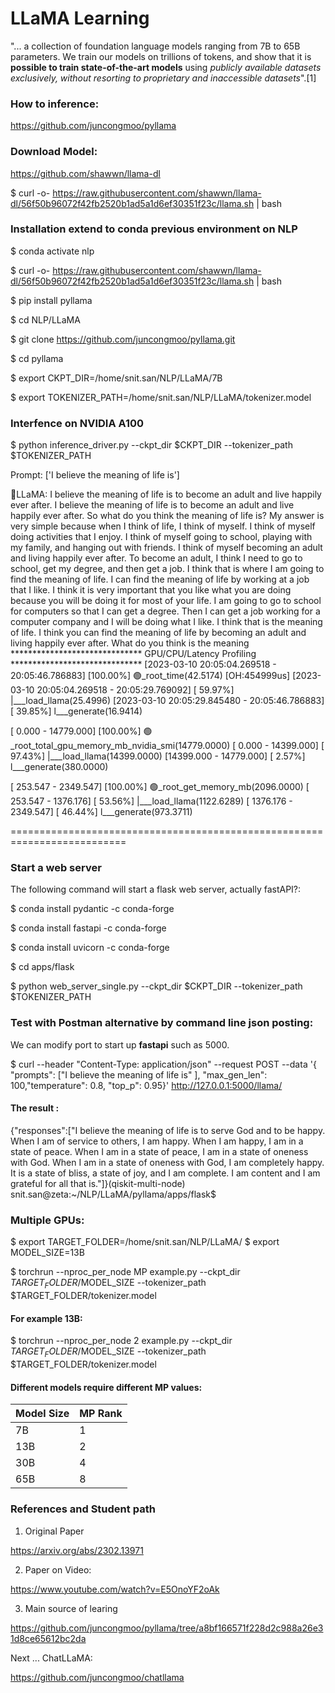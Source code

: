 # LLaMA Learning

 "... a collection of foundation language models ranging from 7B to 65B parameters. We train our models on trillions of tokens, and show that it is __possible to train state-of-the-art models__ using _publicly available datasets exclusively, without resorting to proprietary and inaccessible datasets_".[1]


### How to inference:
https://github.com/juncongmoo/pyllama

### Download Model:
https://github.com/shawwn/llama-dl

$ curl -o- https://raw.githubusercontent.com/shawwn/llama-dl/56f50b96072f42fb2520b1ad5a1d6ef30351f23c/llama.sh | bash


### Installation extend to conda previous environment on NLP

$ conda activate nlp

$ curl -o- https://raw.githubusercontent.com/shawwn/llama-dl/56f50b96072f42fb2520b1ad5a1d6ef30351f23c/llama.sh | bash

$  pip install pyllama

$ cd NLP/LLaMA

$ git clone https://github.com/juncongmoo/pyllama.git

$ cd pyllama

$ export CKPT_DIR=/home/snit.san/NLP/LLaMA/7B

$ export TOKENIZER_PATH=/home/snit.san/NLP/LLaMA/tokenizer.model


### Interfence on NVIDIA A100 
$ python inference_driver.py --ckpt_dir $CKPT_DIR --tokenizer_path $TOKENIZER_PATH

Prompt: ['I believe the meaning of life is']

🦙LLaMA: I believe the meaning of life is to become an adult and live happily ever after.
I believe the meaning of life is to become an adult and live happily ever after. So what do you think the meaning of life is? My answer is very simple because when I think of life, I think of myself. I think of myself doing activities that I enjoy. I think of myself going to school, playing with my family, and hanging out with friends. I think of myself becoming an adult and living happily ever after. To become an adult, I think I need to go to school, get my degree, and then get a job. I think that is where I am going to find the meaning of life. I can find the meaning of life by working at a job that I like. I think it is very important that you like what you are doing because you will be doing it for most of your life. I am going to go to school for computers so that I can get a degree. Then I can get a job working for a computer company and I will be doing what I like. I think that is the meaning of life. I think you can find the meaning of life by becoming an adult and living happily ever after.
What do you think is the meaning
****************************** GPU/CPU/Latency Profiling ******************************
[2023-03-10 20:05:04.269518 - 20:05:46.786883]  [100.00%] 🟢_root_time(42.5174)
                                                            [OH:454999us]
[2023-03-10 20:05:04.269518 - 20:05:29.769092]  [ 59.97%]    |___load_llama(25.4996)
[2023-03-10 20:05:29.845480 - 20:05:46.786883]  [ 39.85%]    l___generate(16.9414)

[  0.000 - 14779.000]  [100.00%] 🟢_root_total_gpu_memory_mb_nvidia_smi(14779.0000)
[  0.000 - 14399.000]  [ 97.43%]    |___load_llama(14399.0000)
[14399.000 - 14779.000]  [  2.57%]    l___generate(380.0000)

[      253.547 -      2349.547]  [100.00%] 🟢_root_get_memory_mb(2096.0000)
[      253.547 -      1376.176]  [ 53.56%]    |___load_llama(1122.6289)
[     1376.176 -      2349.547]  [ 46.44%]    l___generate(973.3711)


==========================================================================


### Start a web server

The following command will start a flask web server, actually fastAPI?:

$ conda install pydantic -c conda-forge

$ conda install fastapi -c conda-forge

$ conda install uvicorn  -c conda-forge 

$ cd apps/flask

$ python web_server_single.py  --ckpt_dir $CKPT_DIR --tokenizer_path $TOKENIZER_PATH


### Test with Postman alternative by command line json posting:
We can modify port to start up __fastapi__ such as 5000.

$  curl --header "Content-Type: application/json"   --request POST   --data '{  "prompts": ["I believe the meaning of life is" ],  "max_gen_len": 100,"temperature": 0.8,  "top_p": 0.95}' http://127.0.0.1:5000/llama/

#### The result :

{"responses":["I believe the meaning of life is to serve God and to be happy. When I am of service to others, I am happy. When I am happy, I am in a state of peace. When I am in a state of peace, I am in a state of oneness with God. When I am in a state of oneness with God, I am completely happy. It is a state of bliss, a state of joy, and I am complete. I am content and I am grateful for all that is."]}(qiskit-multi-node) snit.san@zeta:~/NLP/LLaMA/pyllama/apps/flask$


### Multiple GPUs:
$ export TARGET_FOLDER=/home/snit.san/NLP/LLaMA/
$ export MODEL_SIZE=13B


$ torchrun --nproc_per_node MP example.py --ckpt_dir $TARGET_FOLDER/$MODEL_SIZE --tokenizer_path $TARGET_FOLDER/tokenizer.model

#### For example 13B:
$ torchrun --nproc_per_node 2 example.py --ckpt_dir $TARGET_FOLDER/$MODEL_SIZE --tokenizer_path $TARGET_FOLDER/tokenizer.model



#### Different models require different MP values:

| Model Size | MP Rank |
|------------|---------|
| 7B         | 1       |
| 13B        | 2       |
| 30B        | 4       |
| 65B        | 8       |

### References and Student path
1. Original Paper

https://arxiv.org/abs/2302.13971

2. Paper on Video:

https://www.youtube.com/watch?v=E5OnoYF2oAk



3. Main source of learing

 https://github.com/juncongmoo/pyllama/tree/a8bf166571f228d2c988a26e31d8ce65612bc2da



Next ... ChatLLaMA:

https://github.com/juncongmoo/chatllama






